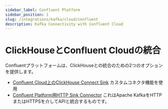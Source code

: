 ```yaml
---
sidebar_label: Confluent Platform
sidebar_position: 1
slug: /integrations/kafka/cloud/confluent
description: Kafka Connectivity with Confluent Cloud
---
```



# ClickHouseとConfluent Cloudの統合

Confluentプラットフォームは、ClickHouseとの統合のための2つのオプションを提供します。

* [Confluent Cloud上のClickHouse Connect Sink](./custom-connector.md) カスタムコネクタ機能を使用
* [Confluent Platform用HTTP Sink Connector](./kafka-connect-http.md) これはApache KafkaをHTTPまたはHTTPSを介してAPIと統合するものです。
